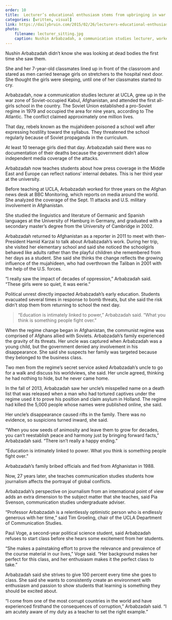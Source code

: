```yaml
---
order: 10
title:  Lecturer’s educational enthusiasm stems from upbringing in war zone
categories: [written, visual]
link: https://dailybruin.com/2015/02/26/lecturers-educational-enthusiasm-stems-from-upbringing-in-war-zone/
photo:
    filename: lecturer_sitting.jpg
    caption: Nushin Arbabzadah, a communication studies lecturer, worked for three years at BBC Monitoring before beginning her career at the university. (Angie Wang, Daily Bruin senior staff)
---
```


Nushin Arbabzadah didn’t know she was looking at dead bodies the first time she saw them.

She and her 7-year-old classmates lined up in front of the classroom and stared as men carried teenage girls on stretchers to the hospital next door. She thought the girls were sleeping, until one of her classmates started to cry.

Arbabzadah, now a communication studies lecturer at UCLA, grew up in the war zone of Soviet-occupied Kabul, Afghanistan, and attended the first all-girls school in the country. The Soviet Union established a pro-Soviet regime in 1979 and occupied the area for nine years, according to The Atlantic. The conflict claimed approximately one million lives.

That day, rebels known as the mujahideen poisoned a school well after expressing hostility toward the syllabus. They threatened the school regularly because of Soviet propaganda in the curriculum.

At least 10 teenage girls died that day. Arbabzadah said there was no documentation of their deaths because the government didn’t allow independent media coverage of the attacks.

Arbabzadah now teaches students about how press coverage in the Middle East and Europe can reflect nations’ internal debates. This is her third year at the university.

Before teaching at UCLA, Arbabzadah worked for three years on the Afghan news desk at BBC Monitoring, which reports on media around the world. She analyzed the coverage of the Sept. 11 attacks and U.S. military involvement in Afghanistan.

She studied the linguistics and literature of Germanic and Spanish languages at the University of Hamburg in Germany, and graduated with a secondary master’s degree from the University of Cambridge in 2002.

Arbabzadah returned to Afghanistan as a reporter in 2011 to meet with then-President Hamid Karzai to talk about Arbabzadah’s work. During her trip, she visited her elementary school and said she noticed the schoolgirls behaved like adults rather than the playful children she remembered from her days as a student. She said she thinks the change reflects the growing influence of the mujahideen, who had overthrown the Taliban in 2001 with the help of the U.S. forces.

“I really saw the impact of decades of oppression,” Arbabzadah said. “These girls were so quiet, it was eerie.”

Political unrest directly impacted Arbabzadah’s early education. Students evacuated several times in response to bomb threats, but she said the risk didn’t stop them from returning to school the next day.

> “Education is intimately linked to power,” Arbabzadah said. “What you think is something people fight over.”

When the regime change began in Afghanistan, the communist regime was comprised of Afghans allied with Soviets. Arbabzadah’s family experienced the gravity of its threats. Her uncle was captured when Arbabzadah was a young child, but the government denied any involvement in his disappearance. She said she suspects her family was targeted because they belonged to the business class.

Two men from the regime’s secret service asked Arbabzadah’s uncle to go for a walk and discuss his worldviews, she said. Her uncle agreed, thinking he had nothing to hide, but he never came home.

In the fall of 2013, Arbabzadah saw her uncle’s misspelled name on a death list that was released when a man who had tortured captives under the regime used it to prove his position and claim asylum in Holland. The regime had killed the 5,000 people whose names were published online, she said.

Her uncle’s disappearance caused rifts in the family. There was no evidence, so suspicions turned inward, she said.

“When you sow seeds of animosity and leave them to grow for decades, you can’t reestablish peace and harmony just by bringing forward facts,” Arbabzadah said. “There isn’t really a happy ending.”

“Education is intimately linked to power. What you think is something people fight over.”

Arbabzadah’s family bribed officials and fled from Afghanistan in 1988.

Now, 27 years later, she teaches communication studies students how journalism affects the portrayal of global conflicts.

Arbabzadah’s perspective on journalism from an international point of view adds an extra dimension to the subject matter that she teaches, said Pia Svenson, communication studies undergraduate adviser.

“Professor Arbabzadah is a relentlessly optimistic person who is endlessly generous with her time,” said Tim Groeling, chair of the UCLA Department of Communication Studies.

Paul Voge, a second-year political science student, said Arbabzadah refuses to start class before she hears some excitement from her students.

“She makes a painstaking effort to prove the relevance and prevalence of the course material in our lives,” Voge said. “Her background makes her perfect for this class, and her enthusiasm makes it the perfect class to take.”

Arbabzadah said she strives to give 100 percent every time she goes to class. She said she wants to consistently create an environment with enthusiasm and passion to show students that learning is something they should be excited about.

“I come from one of the most corrupt countries in the world and have experienced firsthand the consequences of corruption,” Arbabzadah said. “I am acutely aware of my duty as a teacher to set the right example.”